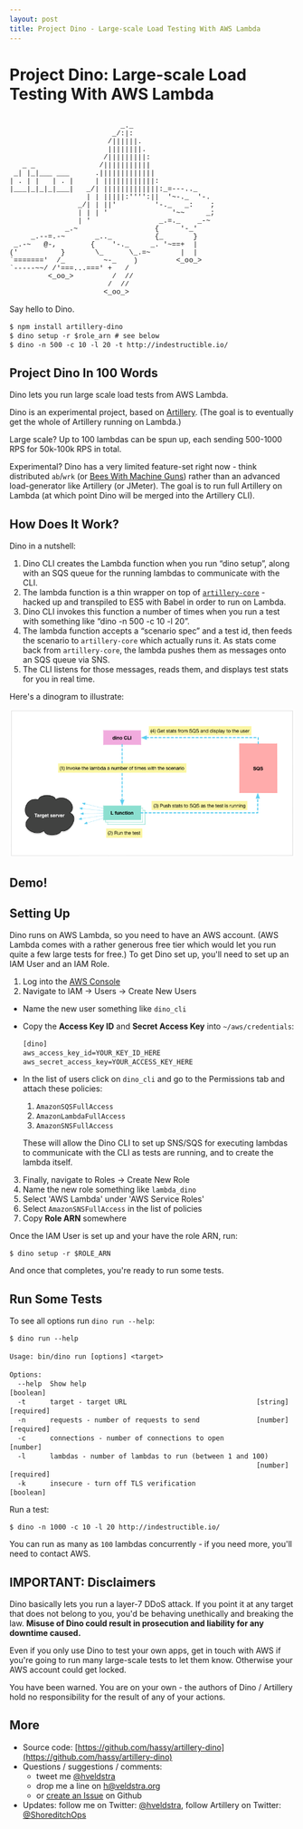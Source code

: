 ```yaml
---
layout: post
title: Project Dino - Large-scale Load Testing With AWS Lambda
---
```


# Project Dino: Large-scale Load Testing With AWS Lambda

<pre style="font-family: menlo, courier, monospace; font-size: 0.9em">

                          _._
                        _/:|:
                       /||||||.
                       ||||||||.
                      /|||||||||:
   _ _               /|||||||||||
 _| |_|___ ___      .|||||||||||||
| . | |   | . |     | ||||||||||||:
|___|_|_|_|___|   _/| |||||||||||||:_=---.._
                  | | |||||:'''':||  '~-._  '-.
                _/| | ||'         '-._   _:    ;
                | | | '               '~~     _;
                | '                _.=._    _-~
             _.~                  {     '-_'
     _.--=.-~       _.._          {_       }
 _.-~   @-,        {    '-._     _. '~==+  |
('          }       \_      \_.=~       |  |
`======='  /_         ~-_    )         <_oo_>
`-----~~/ /'===...===' +   /
         <_oo_>         /  //
                       /  //
                      <_oo_>
</pre>

Say hello to Dino.

```
$ npm install artillery-dino
$ dino setup -r $role_arn # see below
$ dino -n 500 -c 10 -l 20 -t http://indestructible.io/
```

## Project Dino In 100 Words

Dino lets you run large scale load tests from AWS Lambda.

Dino is an experimental project, based on [Artillery](https://artillery.io). (The goal is to eventually get the whole of Artillery running on Lambda.)

Large scale? Up to 100 lambdas can be spun up, each sending 500-1000 RPS for 50k-100k RPS in total.

Experimental? Dino has a very limited feature-set right now - think distributed `ab`/`wrk` (or [Bees With Machine Guns](https://github.com/newsapps/beeswithmachineguns)) rather than an advanced load-generator like Artillery (or JMeter). The goal is to run full Artillery on Lambda (at which point Dino will be merged into the Artillery CLI).

## How Does It Work?

Dino in a nutshell:

1. Dino CLI creates the Lambda function when you run “dino setup”, along with an SQS queue for the running lambdas to communicate with the CLI.
2. The lambda function is a thin wrapper on top of [`artillery-core`](https://github.com/shoreditch-ops/artillery-core) - hacked up and transpiled to ES5 with Babel in order to run on Lambda.
3. Dino CLI invokes this function a number of times when you run a test with something like “dino -n 500 -c 10 -l 20”.
4. The lambda function accepts a “scenario spec” and a test id, then feeds the scenario to `artillery-core` which actually runs it. As stats come back from `artillery-core`, the lambda pushes them as messages onto an SQS queue via SNS.
5. The CLI listens for those messages, reads them, and displays test stats for you in real time.

Here's a dinogram to illustrate:

![how it works - a dinogram](/images/blog/dinogram.png)

## Demo!

<script type="text/javascript" src="https://asciinema.org/a/36616.js" id="asciicast-36616" async></script>

## Setting Up

Dino runs on AWS Lambda, so you need to have an AWS account. (AWS Lambda comes with a rather generous free tier which would let you run quite a few large tests for free.) To get Dino set up, you'll need to set up an IAM User and an IAM Role.

1. Log into the [AWS Console](https://console.aws.amazon.com/)
2. Navigate to IAM -> Users -> Create New Users
  - Name the new user something like `dino_cli`
  - Copy the **Access Key ID** and **Secret Access Key** into `~/aws/credentials`:
    ```
    [dino]
    aws_access_key_id=YOUR_KEY_ID_HERE
    aws_secret_access_key=YOUR_ACCESS_KEY_HERE
    ```
  - In the list of users click on `dino_cli` and go to the Permissions tab and attach these policies:
    1. `AmazonSQSFullAccess`
    2. `AmazonLambdaFullAccess`
    3. `AmazonSNSFullAccess`

    These will allow the Dino CLI to set up SNS/SQS for executing lambdas to communicate with the CLI as tests are running, and to create the lambda itself.
3. Finally, navigate to Roles -> Create New Role
  1. Name the new role something like `lambda_dino`
  2. Select 'AWS Lambda' under 'AWS Service Roles'
  3. Select `AmazonSNSFullAccess` in the list of policies
  4. Copy **Role ARN** somewhere

Once the IAM User is set up and your have the role ARN, run:

```
$ dino setup -r $ROLE_ARN
```

And once that completes, you're ready to run some tests.

## Run Some Tests


To see all options run `dino run --help`:

```
$ dino run --help

Usage: bin/dino run [options] <target>

Options:
  --help  Show help                                                    [boolean]
  -t      target - target URL                                [string] [required]
  -n      requests - number of requests to send              [number] [required]
  -c      connections - number of connections to open                   [number]
  -l      lambdas - number of lambdas to run (between 1 and 100)
                                                             [number] [required]
  -k      insecure - turn off TLS verification                         [boolean]
```

Run a test:

```
$ dino -n 1000 -c 10 -l 20 http://indestructible.io/
```

You can run as many as `100` lambdas concurrently - if you need more, you'll need to contact AWS.

## IMPORTANT: Disclaimers

Dino basically lets you run a layer-7 DDoS attack. If you point it at any target
that does not belong to you, you'd be behaving unethically and breaking the law.
**Misuse of Dino could result in prosecution and liability for any downtime
caused.**

Even if you only use Dino to test your own apps, get in touch with AWS if
you're going to run many large-scale tests to let them know. Otherwise your
AWS account could get locked.

You have been warned. You are on your own - the authors of Dino / Artillery
hold no responsibility for the result of any of your actions.

## More

- Source code: [https://github.com/hassy/artillery-dino](https://github.com/hassy/artillery-dino)
- Questions / suggestions / comments:
  - tweet me [@hveldstra](https://twitter.com/hveldstra)
  - drop me a line on [h@veldstra.org](h@veldstra.org)
  - or [create an Issue](https://github.com/hassy/artillery-dino) on Github
- Updates: follow me on Twitter: [@hveldstra](https://twitter.com/hveldstra), follow Artillery on Twitter: [@ShoreditchOps](https://twitter.com/ShoreditchOps)
